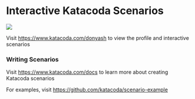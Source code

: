 # Interactive Katacoda Scenarios

[![](http://shields.katacoda.com/katacoda/donyash/count.svg)](https://www.katacoda.com/donyash "Get your profile on Katacoda.com")

Visit https://www.katacoda.com/donyash to view the profile and interactive scenarios

### Writing Scenarios
Visit https://www.katacoda.com/docs to learn more about creating Katacoda scenarios

For examples, visit https://github.com/katacoda/scenario-example
